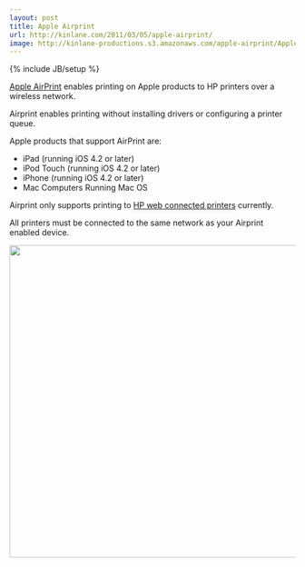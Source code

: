 ```yaml
---
layout: post
title: Apple Airprint
url: http://kinlane.com/2011/03/05/apple-airprint/
image: http://kinlane-productions.s3.amazonaws.com/apple-airprint/Apple-Airprint-Overview.png
---
```

{% include JB/setup %}
<p>
     <a title="Apple Airprint" href="http://support.apple.com/kb/ht4356">Apple AirPrint</a> enables printing on Apple products to HP printers over a wireless network.
</p>

<p>
     Airprint enables printing without installing drivers or configuring a printer queue.
</p>

<p>
     Apple products that support AirPrint are:
</p>
<ul class="mainlist">
     <li>iPad (running iOS 4.2 or later)
     </li>
     <li>iPod Touch (running iOS 4.2 or later)
     </li>
     <li>iPhone (running iOS 4.2 or later)
     </li>
     <li>Mac Computers Running Mac OS
     </li>
</ul>
<p>
     Airprint only supports printing to <a title="HP Web Connected Printers" href="http://h30495.www3.hp.com/about/printers">HP web connected printers</a> currently.
</p>

<p>
     All printers must be connected to the same network as your Airprint enabled device.
</p>

<p>
     <a href="http://kinlane-productions.s3.amazonaws.com/apple-airprint/Apple-Airprint-Overview.pn" target="_blank"><img class="aligncenter" src="http://kinlane-productions.s3.amazonaws.com/apple-airprint/Apple-Airprint-Overview.png"  width="550" /></a>
</p>